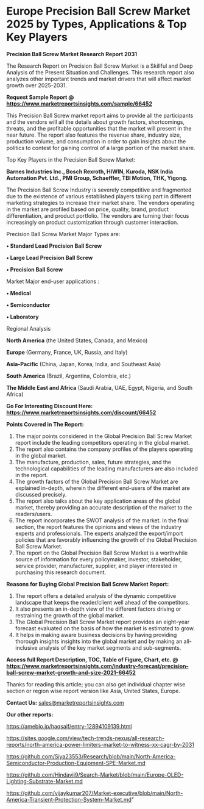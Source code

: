 # Europe Precision Ball Screw Market 2025 by Types, Applications & Top Key Players

<strong>Precision Ball Screw Market Research Report 2031</strong>

The Research Report on Precision Ball Screw Market is a Skillful and Deep Analysis of the Present Situation and Challenges. This research report also analyzes other important trends and market drivers that will affect market growth over 2025-2031.

<strong>Request Sample Report @ <a href=https://www.marketreportsinsights.com/sample/66452>https://www.marketreportsinsights.com/sample/66452</a></strong>

This Precision Ball Screw market report aims to provide all the participants and the vendors will all the details about growth factors, shortcomings, threats, and the profitable opportunities that the market will present in the near future. The report also features the revenue share, industry size, production volume, and consumption in order to gain insights about the politics to contest for gaining control of a large portion of the market share.

Top Key Players in the Precision Ball Screw Market:

<strong>Barnes Industries Inc., Bosch Rexroth, HIWIN, Kuroda, NSK India Automation Pvt. Ltd., PMI Group, Schaeffler, TBI Motion, THK, Yigong.</strong>

The Precision Ball Screw Industry is severely competitive and fragmented due to the existence of various established players taking part in different marketing strategies to increase their market share. The vendors operating in the market are profiled based on price, quality, brand, product differentiation, and product portfolio. The vendors are turning their focus increasingly on product customization through customer interaction.

Precision Ball Screw Market Major Types are:

<strong>• Standard Lead Precision Ball Screw

• Large Lead Precision Ball Screw

• Precision Ball Screw</strong>

Market Major end-user applications :

<strong>• Medical

• Semiconductor

• Laboratory</strong>

Regional Analysis

</u><strong><b>North America</b></strong> (the United States, Canada, and Mexico)

<strong><b>Europe </b></strong>(Germany, France, UK, Russia, and Italy)

<strong><b>Asia-Pacific</b></strong> (China, Japan, Korea, India, and Southeast Asia)

<strong><b>South America</b></strong> (Brazil, Argentina, Colombia, etc.)

<strong><b>The Middle East and Africa</b></strong> (Saudi Arabia, UAE, Egypt, Nigeria, and South Africa)

<strong>Go For Interesting Discount Here: <a href=https://www.marketreportsinsights.com/discount/66452>https://www.marketreportsinsights.com/discount/66452</a></strong>

<strong>Points Covered in The Report:</strong>
<ol>
  <li>The major points considered in the Global Precision Ball Screw Market report include the leading competitors operating in the global market.</li>
  <li>The report also contains the company profiles of the players operating in the global market.</li>
  <li>The manufacture, production, sales, future strategies, and the technological capabilities of the leading manufacturers are also included in the report.</li>
  <li>The growth factors of the Global Precision Ball Screw Market are explained in-depth, wherein the different end-users of the market are discussed precisely.</li>
  <li>The report also talks about the key application areas of the global market, thereby providing an accurate description of the market to the readers/users.</li>
  <li>The report incorporates the SWOT analysis of the market. In the final section, the report features the opinions and views of the industry experts and professionals. The experts analyzed the export/import policies that are favorably influencing the growth of the Global Precision Ball Screw Market.</li>
  <li>The report on the Global Precision Ball Screw Market is a worthwhile source of information for every policymaker, investor, stakeholder, service provider, manufacturer, supplier, and player interested in purchasing this research document.</li>
</ol>
<strong>Reasons for Buying Global Precision Ball Screw Market Report:</strong>

<ol>
  <li>The report offers a detailed analysis of the dynamic competitive landscape that keeps the reader/client well ahead of the competitors.</li>
  <li>It also presents an in-depth view of the different factors driving or restraining the growth of the global market.</li>
  <li>The Global Precision Ball Screw Market report provides an eight-year forecast evaluated on the basis of how the market is estimated to grow.</li>
  <li>It helps in making aware business decisions by having providing thorough insights insights into the global market and by making an all-inclusive analysis of the key market segments and sub-segments.</li>
</ol>
<strong>Access full Report Description, TOC, Table of Figure, Chart, etc. @ <a href=https://www.marketreportsinsights.com/industry-forecast/precision-ball-screw-market-growth-and-size-2021-66452>https://www.marketreportsinsights.com/industry-forecast/precision-ball-screw-market-growth-and-size-2021-66452</a></strong>


Thanks for reading this article; you can also get individual chapter wise section or region wise report version like Asia, United States, Europe.

<strong>Contact Us:</strong>
sales@marketreportsinsights.com

<strong>Our other reports:</strong>

<a href=https://ameblo.jp/haqsaif/entry-12894109139.html>https://ameblo.jp/haqsaif/entry-12894109139.html</a>

<a href=https://sites.google.com/view/tech-trends-nexus/all-research-reports/north-america-power-limiters-market-to-witness-xx-cagr-by-2031>https://sites.google.com/view/tech-trends-nexus/all-research-reports/north-america-power-limiters-market-to-witness-xx-cagr-by-2031</a>

<a href=https://github.com/Siya23553/Research/blob/main/North-America-Semiconductor-Production-Equipment-SPE-Market.md>https://github.com/Siya23553/Research/blob/main/North-America-Semiconductor-Production-Equipment-SPE-Market.md</a>

<a href=https://github.com/Hindavii9/Search-Market/blob/main/Europe-OLED-Lighting-Substrate-Market.md>https://github.com/Hindavii9/Search-Market/blob/main/Europe-OLED-Lighting-Substrate-Market.md</a>

<a href=https://github.com/vijaykumar207/Market-executive/blob/main/North-America-Transient-Protection-System-Market.md>https://github.com/vijaykumar207/Market-executive/blob/main/North-America-Transient-Protection-System-Market.md</a>"
